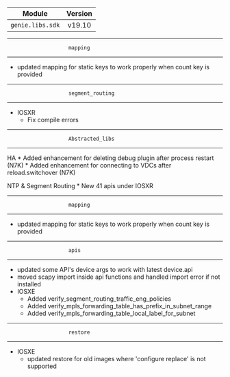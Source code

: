 | Module                  | Version       |
| ------------------------|:-------------:|
| ``genie.libs.sdk``      |   v19.10      |


----------------------------------------------------------------------------
                       	mapping
----------------------------------------------------------------------------
* updated mapping for static keys to work properly when count key is provided

----------------------------------------------------------------------------
                       	segment_routing
----------------------------------------------------------------------------
* IOSXR
	* Fix compile errors

----------------------------------------------------------------------------
                       	Abstracted_libs
----------------------------------------------------------------------------
HA
    * Added enhancement for deleting debug plugin after process restart (N7K)
    * Added enhancement for connecting to VDCs after reload.switchover (N7K)

NTP & Segment Routing
    * New 41 apis under IOSXR

----------------------------------------------------------------------------
                       	mapping
----------------------------------------------------------------------------
* updated mapping for static keys to work properly when count key is provided

----------------------------------------------------------------------------
                       	apis
----------------------------------------------------------------------------
* updated some API's device args to work with latest device.api
* moved scapy import inside api functions and handled import error if not installed
* IOSXE
    * Added verify_segment_routing_traffic_eng_policies
    * Added verify_mpls_forwarding_table_has_prefix_in_subnet_range
    * Added verify_mpls_forwarding_table_local_label_for_subnet

----------------------------------------------------------------------------
                       	restore
----------------------------------------------------------------------------
* IOSXE
	* updated restore for old images where 'configure replace' is not supported